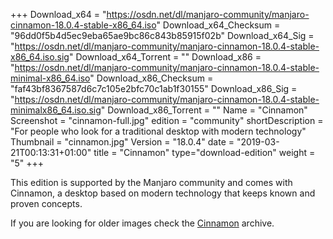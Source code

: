 +++
Download_x64 = "https://osdn.net/dl/manjaro-community/manjaro-cinnamon-18.0.4-stable-x86_64.iso"
Download_x64_Checksum = "96dd0f5b4d5ec9eba65ae9bc86c843b85915f02b"
Download_x64_Sig = "https://osdn.net/dl/manjaro-community/manjaro-cinnamon-18.0.4-stable-x86_64.iso.sig"
Download_x64_Torrent = ""
Download_x86 = "https://osdn.net/dl/manjaro-community/manjaro-cinnamon-18.0.4-stable-minimal-x86_64.iso"
Download_x86_Checksum = "faf43bf8367587d6c7c105e2bfc70c1ab1f30155"
Download_x86_Sig = "https://osdn.net/dl/manjaro-community/manjaro-cinnamon-18.0.4-stable-minimalx86_64.iso.sig"
Download_x86_Torrent = ""
Name = "Cinnamon"
Screenshot = "cinnamon-full.jpg"
edition = "community"
shortDescription = "For people who look for a traditional desktop with modern technology"
Thumbnail = "cinnamon.jpg"
Version = "18.0.4"
date = "2019-03-21T00:13:31+01:00"
title = "Cinnamon"
type="download-edition"
weight = "5"
+++

This edition is supported by the Manjaro community and comes with Cinnamon, a desktop based on modern technology that keeps known and proven concepts.

If you are looking for older images check the [Cinnamon](https://osdn.net/projects/manjaro-community/storage/z_release_archive/cinnamon) archive.

